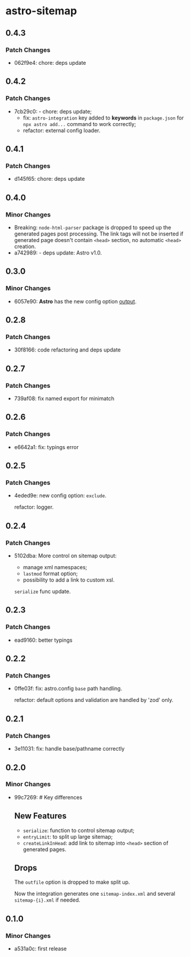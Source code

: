 # astro-sitemap

## 0.4.3

### Patch Changes

- 062f9e4: chore: deps update

## 0.4.2

### Patch Changes

- 7cb29c0: - chore: deps update;
  - fix: `astro-integration` key added to **keywords** in `package.json` for `npx astro add...` command to work correctly;
  - refactor: external config loader.

## 0.4.1

### Patch Changes

- d145f65: chore: deps update

## 0.4.0

### Minor Changes

- Breaking: `node-html-parser` package is dropped to speed up the generated pages post processing. The link tags will not be inserted if generated page doesn't contain `<head>` section, no automatic `<head>` creation.
- a742989: - deps update: Astro v1.0.

## 0.3.0

### Minor Changes

- 6057e90: **Astro** has the new config option [output](https://docs.astro.build/en/reference/configuration-reference/#output).

## 0.2.8

### Patch Changes

- 30f8166: code refactoring and deps update

## 0.2.7

### Patch Changes

- 739af08: fix named export for minimatch

## 0.2.6

### Patch Changes

- e6642a1: fix: typings error

## 0.2.5

### Patch Changes

- 4eded9e: new config option: `exclude`.

  refactor: logger.

## 0.2.4

### Patch Changes

- 5102dba: More control on sitemap output:

  - manage xml namespaces;
  - `lastmod` format option;
  - possibility to add a link to custom xsl.

  `serialize` func update.

## 0.2.3

### Patch Changes

- ead9160: better typings

## 0.2.2

### Patch Changes

- 0ffe03f: fix: astro.config `base` path handling.

  refactor: default options and validation are handled by 'zod' only.

## 0.2.1

### Patch Changes

- 3e11031: fix: handle base/pathname correctly

## 0.2.0

### Minor Changes

- 99c7269: # Key differences

  ## New Features

  - `serialize`: function to control sitemap output;
  - `entryLimit`: to split up large sitemap;
  - `createLinkInHead`: add link to sitemap into `<head>` section of generated pages.

  ## Drops

  The `outfile` option is dropped to make split up.

  Now the integration generates one `sitemap-index.xml` and several `sitemap-{i}.xml` if needed.

## 0.1.0

### Minor Changes

- a531a0c: first release
